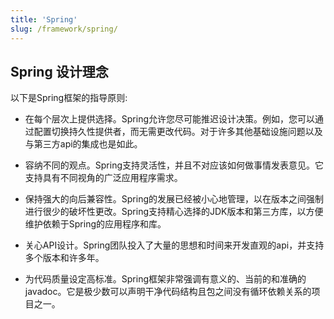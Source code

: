 ```yaml
---
title: 'Spring'
slug: /framework/spring/
---
```


## Spring 设计理念

以下是Spring框架的指导原则:

* 在每个层次上提供选择。Spring允许您尽可能推迟设计决策。例如，您可以通过配置切换持久性提供者，而无需更改代码。对于许多其他基础设施问题以及与第三方api的集成也是如此。

* 容纳不同的观点。Spring支持灵活性，并且不对应该如何做事情发表意见。它支持具有不同视角的广泛应用程序需求。

* 保持强大的向后兼容性。Spring的发展已经被小心地管理，以在版本之间强制进行很少的破坏性更改。Spring支持精心选择的JDK版本和第三方库，以方便维护依赖于Spring的应用程序和库。

* 关心API设计。Spring团队投入了大量的思想和时间来开发直观的api，并支持多个版本和许多年。

* 为代码质量设定高标准。Spring框架非常强调有意义的、当前的和准确的javadoc。它是极少数可以声明干净代码结构且包之间没有循环依赖关系的项目之一。